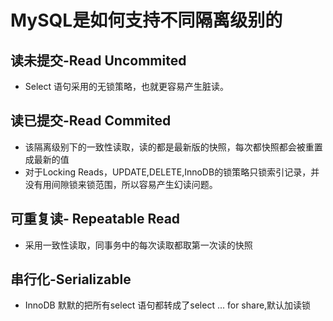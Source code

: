 # MySQL是如何支持不同隔离级别的


## 读未提交-Read Uncommited
* Select 语句采用的无锁策略，也就更容易产生脏读。

## 读已提交-Read Commited
* 该隔离级别下的一致性读取，读的都是最新版的快照，每次都快照都会被重置成最新的值
* 对于Locking Reads，UPDATE,DELETE,InnoDB的锁策略只锁索引记录，并没有用间隙锁来锁范围，所以容易产生幻读问题。

## 可重复读- Repeatable Read
* 采用一致性读取，同事务中的每次读取都取第一次读的快照


## 串行化-Serializable
* InnoDB 默默的把所有select 语句都转成了select ... for share,默认加读锁
